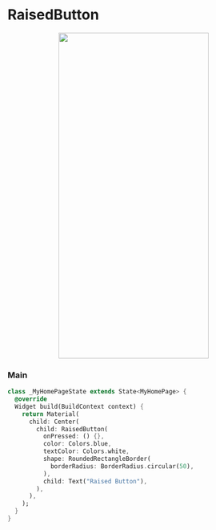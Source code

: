 # RaisedButton
<p align="center">
<img src="http://docs.google.com/uc?id=1oJKinkuLVo5f-MZ2QKWStxSUaGA8j8Hs" height="649" width="300">
</p>

### Main
```dart
class _MyHomePageState extends State<MyHomePage> {
  @override
  Widget build(BuildContext context) {
    return Material(
      child: Center(
        child: RaisedButton(
          onPressed: () {},
          color: Colors.blue,
          textColor: Colors.white,
          shape: RoundedRectangleBorder(
            borderRadius: BorderRadius.circular(50),
          ),
          child: Text("Raised Button"),
        ),
      ),
    );
  }
}
```
